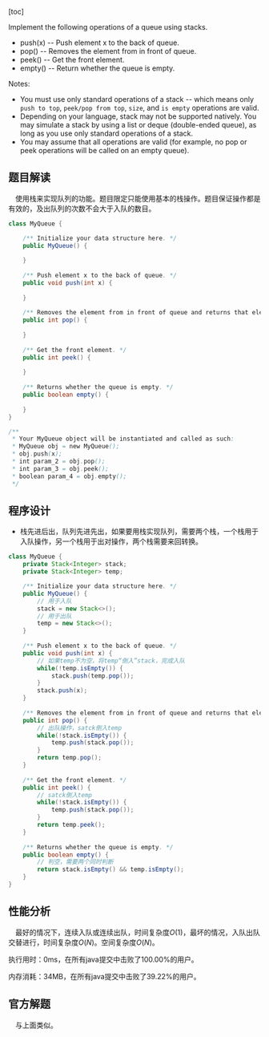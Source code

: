 [toc]

Implement the following operations of a queue using stacks.

* push(x) -- Push element x to the back of queue.
* pop() -- Removes the element from in front of queue.
* peek() -- Get the front element.
* empty() -- Return whether the queue is empty.



Notes:

* You must use only standard operations of a stack -- which means only `push to top`, `peek/pop from top`, `size`, and `is empty` operations are valid.
* Depending on your language, stack may not be supported natively. You may simulate a stack by using a list or deque (double-ended queue), as long as you use only standard operations of a stack.
* You may assume that all operations are valid (for example, no pop or peek operations will be called on an empty queue).



## 题目解读

&emsp;使用栈来实现队列的功能。题目限定只能使用基本的栈操作。题目保证操作都是有效的，及出队列的次数不会大于入队的数目。

```java
class MyQueue {

    /** Initialize your data structure here. */
    public MyQueue() {
        
    }
    
    /** Push element x to the back of queue. */
    public void push(int x) {
        
    }
    
    /** Removes the element from in front of queue and returns that element. */
    public int pop() {
        
    }
    
    /** Get the front element. */
    public int peek() {
        
    }
    
    /** Returns whether the queue is empty. */
    public boolean empty() {
        
    }
}

/**
 * Your MyQueue object will be instantiated and called as such:
 * MyQueue obj = new MyQueue();
 * obj.push(x);
 * int param_2 = obj.pop();
 * int param_3 = obj.peek();
 * boolean param_4 = obj.empty();
 */
```

## 程序设计

* 栈先进后出，队列先进先出，如果要用栈实现队列，需要两个栈，一个栈用于入队操作，另一个栈用于出对操作，两个栈需要来回转换。

```java
class MyQueue {
    private Stack<Integer> stack;
    private Stack<Integer> temp;

    /** Initialize your data structure here. */
    public MyQueue() {
        // 用于入队
        stack = new Stack<>();
        // 用于出队
        temp = new Stack<>();
    }
    
    /** Push element x to the back of queue. */
    public void push(int x) {
        // 如果temp不为空，将temp“倒入”stack，完成入队
        while(!temp.isEmpty()) {
            stack.push(temp.pop());
        }
        stack.push(x);
    }
    
    /** Removes the element from in front of queue and returns that element. */
    public int pop() {
        // 出队操作，satck倒入temp
        while(!stack.isEmpty()) {
            temp.push(stack.pop());
        }
        return temp.pop();
    }
    
    /** Get the front element. */
    public int peek() {
        // satck倒入temp
        while(!stack.isEmpty()) {
            temp.push(stack.pop());
        }
        return temp.peek();
    }
    
    /** Returns whether the queue is empty. */
    public boolean empty() {
        // 判空，需要两个同时判断
        return stack.isEmpty() && temp.isEmpty();
    }
}
```

## 性能分析

&emsp;最好的情况下，连续入队或连续出队，时间复杂度$O(1)$，最坏的情况，入队出队交替进行，时间复杂度$O(N)$。空间复杂度$O(N)$。

执行用时：0ms，在所有java提交中击败了100.00%的用户。

内存消耗：34MB，在所有java提交中击败了39.22%的用户。

## 官方解题

&emsp;与上面类似。